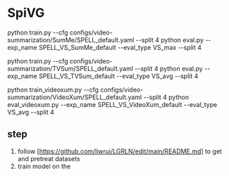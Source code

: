 # SpiVG

python train.py --cfg configs/video-summarization/SumMe/SPELL_default.yaml --split 4
python eval.py --exp_name SPELL_VS_SumMe_default --eval_type VS_max --split 4

python train.py --cfg configs/video-summarization/TVSum/SPELL_default.yaml --split 4
python eval.py --exp_name SPELL_VS_TVSum_default --eval_type VS_avg --split 4

python train_videoxum.py --cfg configs/video-summarization/VideoXum/SPELL_default.yaml --split 4
python eval_videoxum.py --exp_name SPELL_VS_VideoXum_default --eval_type VS_avg --split 4

## step
1. follow [https://github.com/liwrui/LGRLN/edit/main/README.md] to get and pretreat datasets
2. train model on the 
